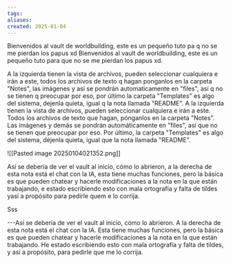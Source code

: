```yaml
---
tags: 
aliases: 
created: 2025-01-04
---
```

Bienvenidos al vault de worldbuilding, este es un pequeño tuto pa q no se me pierdan los papus xd
Bienvenidos al vault de worldbuilding, este es un pequeño tuto para que no se me pierdan los papus xd.

A la izquierda tienen la vista de archivos, pueden seleccionar cualquiera e irán a este, todos los archivos de texto q hagan ponganlos en la carpeta "Notes", las imágenes y así se pondrán automaticamente en "files", así q no se tienen q preocupar por eso, por último la carpeta "Templates" es algo del sistema, dejenla quieta, igual q la nota llamada "README".
A la izquierda tienen la vista de archivos, pueden seleccionar cualquiera e irán a este. Todos los archivos de texto que hagan, pónganlos en la carpeta "Notes". Las imágenes y demás se pondrán automáticamente en "files", así que no se tienen que preocupar por eso. Por último, la carpeta "Templates" es algo del sistema, déjenla quieta, igual que la nota llamada "README".

![[Pasted image 20250104021352.png]]

Así se debería de ver el vault al inicio, cómo lo abrieron, a la derecha de esta nota está el chat con la IA, esta tiene muchas funciones, pero la básica es que pueden chatear y hacerle modificaciones a la nota en la que están trabajando, e estado escribiendo esto con mala ortografía y falta de  tildes yasí a propósito para pedirle quem e lo corrija.

Sss




---Así se debería de ver el vault al inicio, cómo lo abrieron. A la derecha de esta nota está el chat con la IA. Esta tiene muchas funciones, pero la básica es que pueden chatear y hacerle modificaciones a la nota en la que están trabajando. He estado escribiendo esto con mala ortografía y falta de tildes, y así a propósito, para pedirle que me lo corrija.
```
